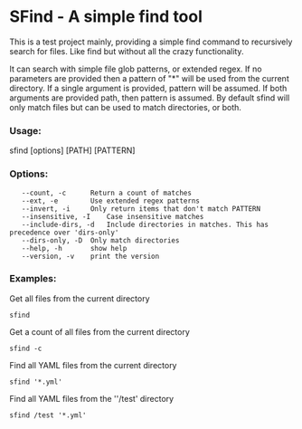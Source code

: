 # SFind - A simple find tool

This is a test project mainly, providing a simple find command to recursively
search for files. Like find but without all the crazy functionality.

It can search with simple file glob patterns, or extended regex. If no
parameters are provided then a pattern of "\*" will be used from the current
directory. If a single argument is provided, pattern will be assumed. If both
arguments are provided path, then pattern is assumed. By default sfind will only
match files but can be used to match directories, or both.

### Usage:
   sfind [options] [PATH] [PATTERN]

### Options:
```
   --count, -c		Return a count of matches
   --ext, -e		Use extended regex patterns
   --invert, -i		Only return items that don't match PATTERN
   --insensitive, -I	Case insensitive matches
   --include-dirs, -d	Include directories in matches. This has precedence over 'dirs-only'
   --dirs-only, -D	Only match directories
   --help, -h		show help
   --version, -v	print the version
```

### Examples:

Get all files from the current directory

```
sfind
```

Get a count of all files from the current directory

```
sfind -c
```

Find all YAML files from the current directory

```
sfind '*.yml'
```

Find all YAML files from the ''/test' directory

```
sfind /test '*.yml'
```

